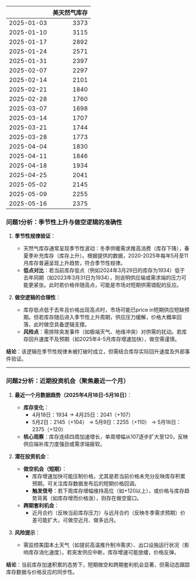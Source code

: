 |            |   美天然气库存 |
|:-----------|---------------:|
| 2025-01-03 |           3373 |
| 2025-01-10 |           3115 |
| 2025-01-17 |           2892 |
| 2025-01-24 |           2571 |
| 2025-01-31 |           2397 |
| 2025-02-07 |           2297 |
| 2025-02-14 |           2101 |
| 2025-02-21 |           1840 |
| 2025-02-28 |           1760 |
| 2025-03-07 |           1698 |
| 2025-03-14 |           1707 |
| 2025-03-21 |           1744 |
| 2025-03-28 |           1773 |
| 2025-04-04 |           1830 |
| 2025-04-11 |           1846 |
| 2025-04-18 |           1934 |
| 2025-04-25 |           2041 |
| 2025-05-02 |           2145 |
| 2025-05-09 |           2255 |
| 2025-05-16 |           2375 |



### 问题1分析：季节性上升与做空逻辑的准确性  
1. **季节性规律验证**：  
   - 天然气库存通常呈现季节性波动：冬季供暖需求推高消费（库存下降），春夏季补充库存（库存上升）。根据提供的数据，2020-2025年每年5月至11月库存普遍呈现上升趋势，符合季节性规律。  
   - **低点对比**：若当前库存低点（例如2024年3月29日的库存为1934）低于去年同期（如2023年3月31日为1934），则说明供应端或需求端的压力可能更紧张。此时若价格伴随高点，可能是市场对短期供需错配的反应。  

2. **做空逻辑的合理性**：  
   - 库存低点低于去年且价格出现高点时，市场可能已price in短期供应短缺预期。但若库存随后进入季节性上升周期，供应压力缓解，价格大概率回落，此时做空具备逻辑支撑。  
   - **风险点**：需排除突发事件（如极端天气、地缘冲突）对供需的扰动。若库存回升速度不及预期（如2025年4-5月库存增速加快），做空需谨慎。  

**结论**：该逻辑在季节性规律未被打破时成立，但需结合库存实际回升速度及外部事件验证。  

---

### 问题2分析：近期投资机会（聚焦最近一个月）  
1. **最近一个月数据趋势（2025年4月18日-5月16日）**：  
   - **库存变化**：  
     - 4月18日：1934 → 4月25日：2041（+107）  
     - 5月2日：2145（+104） → 5月9日：2255（+110） → 5月16日：2375（+120）  
   - **核心观察**：库存连续四周加速增长，单周增幅从107逐步扩大至120，反映供应端补库力度强劲或需求端疲软。  

2. **潜在投资机会**：  
   - **做空机会（短期）**：  
     - 库存增速加快可能压制价格，尤其是若当前价格未充分反映库存积累预期。可关注库存数据发布后的短期价格回调。  
     - **触发信号**：若下周库存增幅维持高位（如+120以上），或价格与库存趋势背离（如库存增而价格涨），则存在做空窗口。  
   - **跨期套利机会**：  
     - 近月合约（反映当前库存压力）与远月合约（反映冬季需求预期）价差可能扩大，可做空近月、做多远月。  

3. **风险提示**：  
   - 需监控美国本土天气（如提前高温推升制冷需求）、出口设施运行状况（影响库存消化速度）。若突发供应中断，库存增速可能放缓，价格反弹。  

**结论**：当前库存加速积累的态势下，短期做空和跨期套利机会显著，但需动态跟踪库存数据与价格反应的同步性。